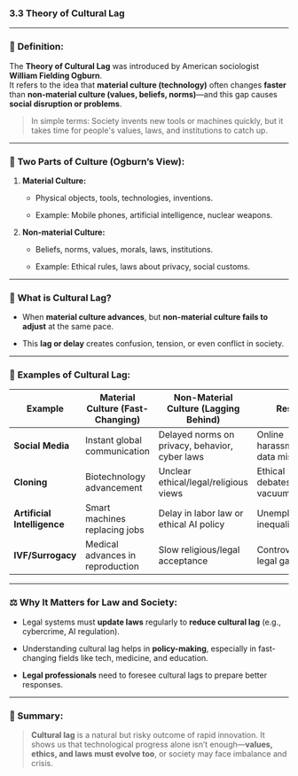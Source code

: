 
### **3.3 Theory of Cultural Lag**

---

### 📘 **Definition:**

The **Theory of Cultural Lag** was introduced by American sociologist **William Fielding Ogburn**.  
It refers to the idea that **material culture (technology)** often changes **faster** than **non-material culture (values, beliefs, norms)**—and this gap causes **social disruption or problems**.

> In simple terms: Society invents new tools or machines quickly, but it takes time for people's values, laws, and institutions to catch up.

---

### 🧩 **Two Parts of Culture (Ogburn’s View):**

1. **Material Culture:**
    
    - Physical objects, tools, technologies, inventions.
        
    - Example: Mobile phones, artificial intelligence, nuclear weapons.
        
2. **Non-material Culture:**
    
    - Beliefs, norms, values, morals, laws, institutions.
        
    - Example: Ethical rules, laws about privacy, social customs.
        

---

### 🔁 **What is Cultural Lag?**

- When **material culture advances**, but **non-material culture fails to adjust** at the same pace.
    
- This **lag or delay** creates confusion, tension, or even conflict in society.
    

---

### 🧠 **Examples of Cultural Lag:**

|Example|Material Culture (Fast-Changing)|Non-Material Culture (Lagging Behind)|Result|
|---|---|---|---|
|**Social Media**|Instant global communication|Delayed norms on privacy, behavior, cyber laws|Online harassment, data misuse|
|**Cloning**|Biotechnology advancement|Unclear ethical/legal/religious views|Ethical debates, legal vacuum|
|**Artificial Intelligence**|Smart machines replacing jobs|Delay in labor law or ethical AI policy|Unemployment, inequality|
|**IVF/Surrogacy**|Medical advances in reproduction|Slow religious/legal acceptance|Controversies, legal gaps|

---

### ⚖️ **Why It Matters for Law and Society:**

- Legal systems must **update laws** regularly to **reduce cultural lag** (e.g., cybercrime, AI regulation).
    
- Understanding cultural lag helps in **policy-making**, especially in fast-changing fields like tech, medicine, and education.
    
- **Legal professionals** need to foresee cultural lags to prepare better responses.
    

---

### 📌 Summary:

> **Cultural lag** is a natural but risky outcome of rapid innovation. It shows us that technological progress alone isn’t enough—**values, ethics, and laws must evolve too**, or society may face imbalance and crisis.
